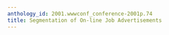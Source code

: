 ```yaml
---
anthology_id: 2001.wwwconf_conference-2001p.74
title: Segmentation of On-line Job Advertisements
---
```

